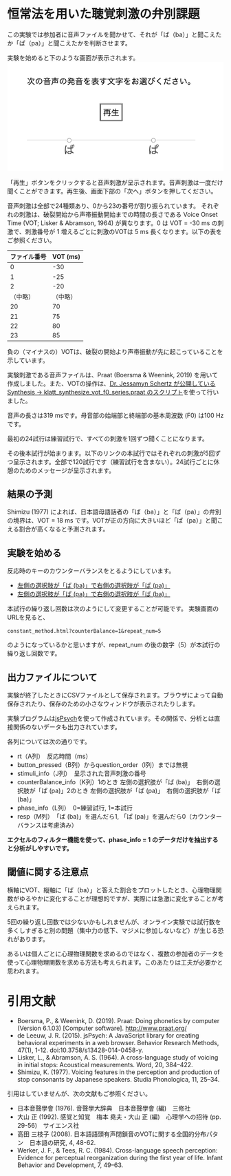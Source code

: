 # 恒常法を用いた聴覚刺激の弁別課題

この実験では参加者に音声ファイルを聞かせて、それが「ば（ba）」と聞こえたか「ぱ（pa）」と聞こえたかを判断させます。

実験を始めると下のような画面が表示されます。
![スタート時の画像](trial.png "スタート時の画像")

「再生」ボタンをクリックすると音声刺激が呈示されます。音声刺激は一度だけ聞くことができます。再生後、画面下部の「次へ」ボタンを押してください。

音声刺激は全部で24種類あり、0から23の番号が割り振られています。
それぞれの刺激は、破裂開始から声帯振動開始までの時間の長さである Voice Onset Time (VOT; Lisker & Abramson, 1964) が異なります。0 は VOT = -30 ms の刺激で、刺激番号が 1 増えるごとに刺激のVOTは 5 ms 長くなります。以下の表をご参照ください。

|ファイル番号|VOT (ms)|
|---|---|
|0|-30|
|1|-25|
|2|-20|
|（中略）|（中略）|
|20|70|
|21|75|
|22|80|
|23|85|

負の（マイナスの）VOTは、破裂の開始より声帯振動が先に起こっていることを示しています。

実験刺激である音声ファイルは、Praat (Boersma & Weenink, 2019) を用いて作成しました。また、VOTの操作は、[Dr. Jessamyn Schertz が公開している Synthesis -> klatt_synthesize_vot_f0_series.praat のスクリプト](http://individual.utoronto.ca/jschertz/scripts.shtml)を使って行いました。

音声の長さは319 msです。母音部の始端部と終端部の基本周波数 (F0) は100 Hzです。

最初の24試行は練習試行で、すべての刺激を1回ずつ聞くことになります。

その後本試行が始まります。以下のリンクの本試行ではそれぞれの刺激が5回ずつ呈示されます。全部で120試行です（練習試行を含まない）。24試行ごとに休憩のためのメッセージが呈示されます。

## 結果の予測

Shimizu (1977) によれば、日本語母語話者の「ば（ba）」と「ぱ（pa）」の弁別の境界は、VOT = 18 ms です。VOTが正の方向に大きいほど「ぱ（pa）」と聞こえる割合が高くなると予測されます。

## 実験を始める

反応時のキーのカウンターバランスをとるようにしています。

- [左側の選択肢が「ば (ba)」で右側の選択肢が「ぱ (pa)」](constant_method.html?counterBalance=1&repeat_num=5)
- [左側の選択肢が「ぱ (pa)」で右側の選択肢が「ば (ba)」](constant_method.html?counterBalance=2&repeat_num=5)

本試行の繰り返し回数は次のようにして変更することが可能です。
実験画面のURLを見ると、

```
constant_method.html?counterBalance=1&repeat_num=5
```

のようになっているかと思いますが、repeat_num の後の数字（5）が本試行の繰り返し回数です。

## 出⼒ファイルについて

実験が終了したときにCSVファイルとして保存されます。ブラウザによって自動保存されたり、保存のための小さなウィンドウが表示されたりします。

実験プログラムは[jsPsych](https://www.jspsych.org/)を使って作成されています。その関係で、分析とは直接関係のないデータも出力されています。

各列については次の通りです。

- rt（A列）　反応時間（ms）
- button_pressed（B列）からquestion_order（I列）までは無視
- stimuli_info（J列）　呈示された音声刺激の番号
- counterBalance_info（K列）1のとき 左側の選択肢が「ば (ba)」　右側の選択肢が「ぱ (pa)」2のとき 左側の選択肢が「ぱ (pa)」　右側の選択肢が「ば (ba)」	
- phase_info（L列）　0=練習試行, 1=本試行
- resp（M列）　「ば (ba)」を選んだら1, 「ぱ (pa)」を選んだら0（カウンターバランスは考慮済み）

**エクセルのフィルター機能を使って、phase_info = 1 のデータだけを抽出すると分析がしやすいです。**

## 閾値に関する注意点

横軸にVOT、縦軸に「ば（ba）」と答えた割合をプロットしたとき、心理物理関数がゆるやかに変化することが理想的ですが、実際には急激に変化することが考えられます。

5回の繰り返し回数では少ないかもしれませんが、オンライン実験では試行数を多くしすぎると別の問題（集中力の低下、マジメに参加しないなど）が生じる恐れがあります。

あるいは個人ごとに心理物理関数を求めるのではなく、複数の参加者のデータを使って心理物理関数を求める方法も考えられます。このあたりは工夫が必要かと思われます。

# 引用文献
- Boersma, P., & Weenink, D. (2019). Praat: Doing phonetics by computer (Version 6.1.03) [Computer software]. http://www.praat.org/
- de Leeuw, J. R. (2015). jsPsych: A JavaScript library for creating behavioral experiments in a web browser. Behavior Research Methods, 47(1), 1-12. doi:10.3758/s13428-014-0458-y.
- Lisker, L., & Abramson, A. S. (1964). A cross-language study of voicing in initial stops: Acoustical measurements. Word, 20, 384–422.
- Shimizu, K. (1977). Voicing features in the perception and production of stop consonants by Japanese speakers. Studia Phonologica, 11, 25–34.

引用はしていませんが、次の文献もご参照ください。

- 日本音聲學會 (1976). 音聲學大辞典　日本音聲學會 (編)　三修社
- 大山 正 (1992). 感覚と知覚　梅本 堯夫・大山 正 (編)　心理学への招待 (pp. 29-56)　サイエンス社
- 高田 三枝子 (2008). 日本語語頭有声閉鎖音のVOTに関する全国的分布パタン　日本語の研究, 4, 48-62.
- Werker, J. F., & Tees, R. C. (1984). Cross-language speech perception: Evidence for perceptual reorganization during the first year of life. Infant Behavior and Development, 7, 49–63.
